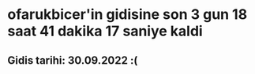 # ofarukbicer'in gidisine son 3 gun 18 saat 41 dakika 17 saniye kaldi

## Gidis tarihi: 30.09.2022 :(